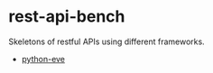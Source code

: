 rest-api-bench
==============

Skeletons of restful APIs using different frameworks.

* [python-eve](http://python-eve.org)
